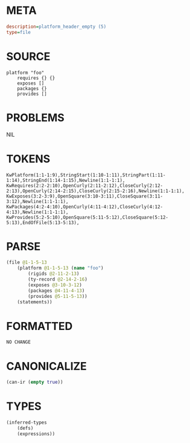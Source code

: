 # META
~~~ini
description=platform_header_empty (5)
type=file
~~~
# SOURCE
~~~roc
platform "foo"
	requires {} {}
	exposes []
	packages {}
	provides []
~~~
# PROBLEMS
NIL
# TOKENS
~~~zig
KwPlatform(1:1-1:9),StringStart(1:10-1:11),StringPart(1:11-1:14),StringEnd(1:14-1:15),Newline(1:1-1:1),
KwRequires(2:2-2:10),OpenCurly(2:11-2:12),CloseCurly(2:12-2:13),OpenCurly(2:14-2:15),CloseCurly(2:15-2:16),Newline(1:1-1:1),
KwExposes(3:2-3:9),OpenSquare(3:10-3:11),CloseSquare(3:11-3:12),Newline(1:1-1:1),
KwPackages(4:2-4:10),OpenCurly(4:11-4:12),CloseCurly(4:12-4:13),Newline(1:1-1:1),
KwProvides(5:2-5:10),OpenSquare(5:11-5:12),CloseSquare(5:12-5:13),EndOfFile(5:13-5:13),
~~~
# PARSE
~~~clojure
(file @1-1-5-13
	(platform @1-1-5-13 (name "foo")
		(rigids @2-11-2-13)
		(ty-record @2-14-2-16)
		(exposes @3-10-3-12)
		(packages @4-11-4-13)
		(provides @5-11-5-13))
	(statements))
~~~
# FORMATTED
~~~roc
NO CHANGE
~~~
# CANONICALIZE
~~~clojure
(can-ir (empty true))
~~~
# TYPES
~~~clojure
(inferred-types
	(defs)
	(expressions))
~~~
